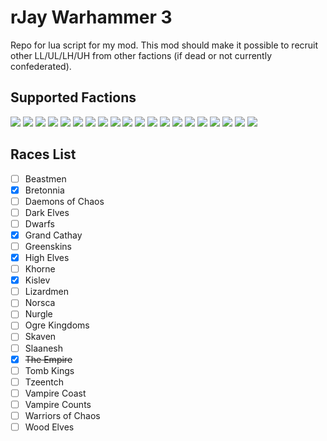 # rJay Warhammer 3
Repo for lua script for my mod.
This mod should make it possible to recruit other LL/UL/LH/UH from other factions (if dead or not currently confederated).

## Supported Factions
![](https://static.wikia.nocookie.net/totalwarhammer_gamepedia/images/d/d5/Bordeleaux_Errant.png/revision/latest/scale-to-width-down/50?cb=20160601172711)
![](https://static.wikia.nocookie.net/totalwarhammer_gamepedia/images/b/bc/Carcassonne.png/revision/latest/scale-to-width-down/50?cb=20160601172729)
![](https://static.wikia.nocookie.net/totalwarhammer_gamepedia/images/b/b7/Chevaliers_de_Lyonesse.png/revision/latest/scale-to-width-down/50?cb=20191220133347)
![](https://static.wikia.nocookie.net/totalwarhammer_gamepedia/images/5/5e/Couronne.png/revision/latest/scale-to-width-down/50?cb=20200314214335)
![](https://static.wikia.nocookie.net/totalwarhammer_gamepedia/images/0/0d/The_Northern_Provinces.png/revision/latest/scale-to-width-down/50?cb=20220219203742)
![](https://static.wikia.nocookie.net/totalwarhammer_gamepedia/images/0/00/The_Western_Provinces.png/revision/latest/scale-to-width-down/50?cb=20220219203711)
![](https://static.wikia.nocookie.net/totalwarhammer_gamepedia/images/2/2b/Avelorn.png/revision/latest/scale-to-width-down/50?cb=20171009134107)
![](https://static.wikia.nocookie.net/totalwarhammer_gamepedia/images/4/4f/Eataine.png/revision/latest/scale-to-width-down/50?cb=20171009134155)
![](https://static.wikia.nocookie.net/totalwarhammer_gamepedia/images/6/62/Knights_of_Caledor.png/revision/latest/scale-to-width-down/50?cb=20200523140348)
![](https://static.wikia.nocookie.net/totalwarhammer_gamepedia/images/f/f4/Nagarythe.png/revision/latest/scale-to-width-down/50?cb=20180523054443)
![](https://static.wikia.nocookie.net/totalwarhammer_gamepedia/images/3/32/Order_of_Loremasters.png/revision/latest/scale-to-width-down/50?cb=20171009134208)
![](https://static.wikia.nocookie.net/totalwarhammer_gamepedia/images/e/e1/Yvresse.png/revision/latest/scale-to-width-down/50?cb=20171009134230)
![](https://static.wikia.nocookie.net/totalwarhammer_gamepedia/images/3/34/The_Great_Orthodoxy.png/revision/latest/scale-to-width-down/50?cb=20220219203721)
![](https://static.wikia.nocookie.net/totalwarhammer_gamepedia/images/a/ab/The_Ice_Court.png/revision/latest/scale-to-width-down/50?cb=20220219203731)
![](https://static.wikia.nocookie.net/totalwarhammer_gamepedia/images/a/a1/Ursun_Revivalists.png/revision/latest/scale-to-width-down/50?cb=20220219193531)
![](https://static.wikia.nocookie.net/totalwarhammer_gamepedia/images/6/6b/Cult_of_Sigmar.png/revision/latest/scale-to-width-down/50?cb=20220701173633)
![](https://static.wikia.nocookie.net/totalwarhammer_gamepedia/images/e/e9/Reikland.png/revision/latest/scale-to-width-down/50?cb=20200314213259)
![](https://static.wikia.nocookie.net/totalwarhammer_gamepedia/images/d/de/The_Golden_Order.png/revision/latest/scale-to-width-down/50?cb=20190924002621)
![](https://static.wikia.nocookie.net/totalwarhammer_gamepedia/images/a/a4/The_Huntsmarshal%27s_Expedition.png/revision/latest/scale-to-width-down/50?cb=20190924002557)
![](https://static.wikia.nocookie.net/totalwarhammer_gamepedia/images/9/95/Middenland.png/revision/latest/scale-to-width-down/35?cb=20210121014158)
## Races List
- [ ] Beastmen
- [x] Bretonnia
- [ ] Daemons of Chaos
- [ ] Dark Elves
- [ ] Dwarfs
- [x] Grand Cathay
- [ ] Greenskins
- [x] High Elves
- [ ] Khorne
- [x] Kislev
- [ ] Lizardmen
- [ ] Norsca
- [ ] Nurgle
- [ ] Ogre Kingdoms
- [ ] Skaven
- [ ] Slaanesh
- [x] ~~The Empire~~
- [ ] Tomb Kings
- [ ] Tzeentch
- [ ] Vampire Coast
- [ ] Vampire Counts
- [ ] Warriors of Chaos
- [ ] Wood Elves
